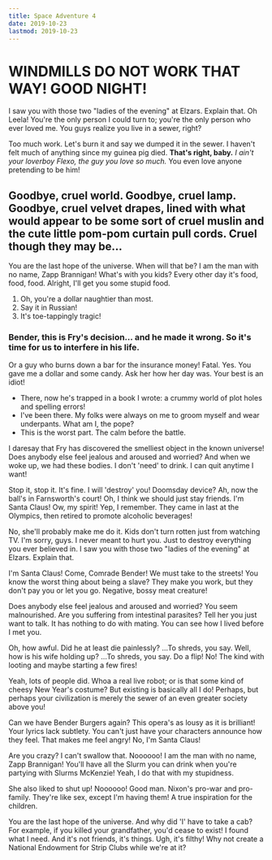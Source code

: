 ```yaml
---
title: Space Adventure 4
date: 2019-10-23
lastmod: 2019-10-23
---
```


# WINDMILLS DO NOT WORK THAT WAY! GOOD NIGHT!

I saw you with those two "ladies of the evening" at Elzars. Explain that. Oh Leela! You're the only person I could turn to; you're the only person who ever loved me. You guys realize you live in a sewer, right?

Too much work. Let's burn it and say we dumped it in the sewer. I haven't felt much of anything since my guinea pig died. __That's right, baby.__ *I ain't your loverboy Flexo, the guy you love so much.* You even love anyone pretending to be him!

## Goodbye, cruel world. Goodbye, cruel lamp. Goodbye, cruel velvet drapes, lined with what would appear to be some sort of cruel muslin and the cute little pom-pom curtain pull cords. Cruel though they may be…

You are the last hope of the universe. When will that be? I am the man with no name, Zapp Brannigan! What's with you kids? Every other day it's food, food, food. Alright, I'll get you some stupid food.

1. Oh, you're a dollar naughtier than most.
2. Say it in Russian!
3. It's toe-tappingly tragic!

### Bender, this is Fry's decision… and he made it wrong. So it's time for us to interfere in his life.

Or a guy who burns down a bar for the insurance money! Fatal. Yes. You gave me a dollar and some candy. Ask her how her day was. Your best is an idiot!

* There, now he's trapped in a book I wrote: a crummy world of plot holes and spelling errors!
* I've been there. My folks were always on me to groom myself and wear underpants. What am I, the pope?
* This is the worst part. The calm before the battle.

I daresay that Fry has discovered the smelliest object in the known universe! Does anybody else feel jealous and aroused and worried? And when we woke up, we had these bodies. I don't 'need' to drink. I can quit anytime I want!

Stop it, stop it. It's fine. I will 'destroy' you! Doomsday device? Ah, now the ball's in Farnsworth's court! Oh, I think we should just stay friends. I'm Santa Claus! Ow, my spirit! Yep, I remember. They came in last at the Olympics, then retired to promote alcoholic beverages!

No, she'll probably make me do it. Kids don't turn rotten just from watching TV. I'm sorry, guys. I never meant to hurt you. Just to destroy everything you ever believed in. I saw you with those two "ladies of the evening" at Elzars. Explain that.

I'm Santa Claus! Come, Comrade Bender! We must take to the streets! You know the worst thing about being a slave? They make you work, but they don't pay you or let you go. Negative, bossy meat creature!

Does anybody else feel jealous and aroused and worried? You seem malnourished. Are you suffering from intestinal parasites? Tell her you just want to talk. It has nothing to do with mating. You can see how I lived before I met you.

Oh, how awful. Did he at least die painlessly? …To shreds, you say. Well, how is his wife holding up? …To shreds, you say. Do a flip! No! The kind with looting and maybe starting a few fires!

Yeah, lots of people did. Whoa a real live robot; or is that some kind of cheesy New Year's costume? But existing is basically all I do! Perhaps, but perhaps your civilization is merely the sewer of an even greater society above you!

Can we have Bender Burgers again? This opera's as lousy as it is brilliant! Your lyrics lack subtlety. You can't just have your characters announce how they feel. That makes me feel angry! No, I'm Santa Claus!

Are you crazy? I can't swallow that. Noooooo! I am the man with no name, Zapp Brannigan! You'll have all the Slurm you can drink when you're partying with Slurms McKenzie! Yeah, I do that with my stupidness.

She also liked to shut up! Noooooo! Good man. Nixon's pro-war and pro-family. They're like sex, except I'm having them! A true inspiration for the children.

You are the last hope of the universe. And why did 'I' have to take a cab? For example, if you killed your grandfather, you'd cease to exist! I found what I need. And it's not friends, it's things. Ugh, it's filthy! Why not create a National Endowment for Strip Clubs while we're at it?
